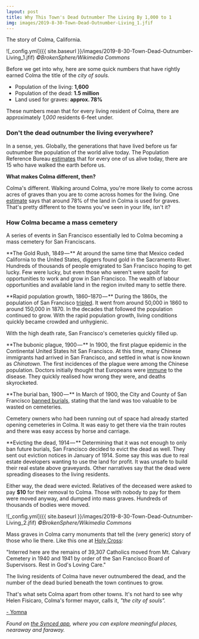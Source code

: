 ```yaml
---
layout: post
title: Why This Town's Dead Outnumber The Living By 1,000 to 1
img: images/2019-8-30-Town-Dead-Outnumber-Living_1.jfif
---
```


The story of Colma, California.

![_config.yml]({{ site.baseurl }}/images/2019-8-30-Town-Dead-Outnumber-Living_1.jfif)
*©BrokenSphere/Wikimedia Commons*

Before we get into why, here are some quick numbers that have rightly earned Colma the title of the _city of souls._

- Population of the living: **1,600**
- Population of the dead: **1.5 million**
- Land used for graves: **approx. 78%**

These numbers mean that for every living resident of Colma, there are approximately _1,000_ residents 6-feet under.

### Don&#39;t the dead outnumber the living everywhere?

In a sense, yes. Globally, the generations that have lived before us far outnumber the population of the world alive today. The Population Reference Bureau [estimates](https://www.bbc.com/news/magazine-16870579) that for every one of us alive today, there are 15 who have walked the earth before us.

**What makes Colma different, then?**

Colma&#39;s different. Walking around Colma, you&#39;re more likely to come across acres of graves than you are to come across homes for the living. One [estimate](https://allthatsinteresting.com/colma-california) says that around 78% of the land in Colma is used for graves. That&#39;s pretty different to the towns you&#39;ve seen in your life, isn&#39;t it?

### How Colma became a mass cemetery

A series of events in San Francisco essentially led to Colma becoming a mass cemetery for San Franciscans.

**The Gold Rush, 1849 — ** At around the same time that Mexico ceded California to the United States, diggers found gold in the Sacramento River. Hundreds of thousands of people emigrated to San Francisco hoping to get lucky. Few were lucky, but even those who weren&#39;t were spoilt for opportunities to work and grow in San Francisco. The wealth of labour opportunities and available land in the region invited many to settle there.

**Rapid population growth, 1860–1870 — ** During the 1860s, the population of San Francisco [tripled](http://www.bayareacensus.ca.gov/counties/SanFranciscoCounty40.htm). It went from around 50,000 in 1860 to around 150,000 in 1870. In the decades that followed the population continued to grow. With the rapid population growth, living conditions quickly became crowded and unhygienic.

With the high death rate, San Francisco&#39;s cemeteries quickly filled up.

**The bubonic plague, 1900 — ** In 1900, the first plague epidemic in the Continental United States hit San Francisco. At this time, many Chinese immigrants had arrived in San Francisco, and settled in what is now known as _Chinatown_. The first incidences of the plague were among the Chinese population. Doctors initially thought that Europeans were [immune](https://www.nature.com/articles/d41586-019-01239-x) to the disease. They quickly realised how wrong they were, and deaths skyrocketed.

**The burial ban, 1900 — ** In March of 1900, the City and County of San Francisco [banned burials](https://www.colma.ca.gov/colma-history/), stating that the land was too valuable to be wasted on cemeteries.

Cemetery owners who had been running out of space had already started opening cemeteries in Colma. It was easy to get there via the train routes and there was easy access by horse and carriage.

**Evicting the dead, 1914 — ** Determining that it was not enough to only ban future burials, San Francisco decided to evict the dead as well. They sent out eviction notices in January of 1914. Some say this was due to real estate developers wanting to use the land for profit. It was unsafe to build their real estate above graveyards. Other narratives say that the dead were spreading diseases to the living residents.

Either way, the dead were evicted. Relatives of the deceased were asked to pay **$10** for their removal to Colma. Those with nobody to pay for them were moved anyway, and dumped into mass graves. Hundreds of thousands of bodies were moved.

![_config.yml]({{ site.baseurl }}/images/2019-8-30-Town-Dead-Outnumber-Living_2.jfif)
*©BrokenSphere/Wikimedia Commons*

Mass graves in Colma carry monuments that tell the (very generic) story of those who lie there. Like this one at [Holy Cross](https://www.nytimes.com/2016/02/06/sports/football/the-town-of-colma-where-san-franciscos-dead-live.html):

&quot;Interred here are the remains of 39,307 Catholics moved from Mt. Calvary Cemetery in 1940 and 1941 by order of the San Francisco Board of Supervisors. Rest in God&#39;s Loving Care.&quot;

The living residents of Colma have never outnumbered the dead, and the number of the dead buried beneath the town continues to grow.

That&#39;s what sets Colma apart from other towns. It&#39;s not hard to see why Helen Fisicaro, Colma&#39;s former mayor, calls it, _&quot;the city of souls&quot;._

[- Yomna](https://medium.com/@yomna)

_Found on_ [_the Synced app_](http://onelink.to/8ttzr9)_, where you can explore meaningful places, nearaway and faraway._

